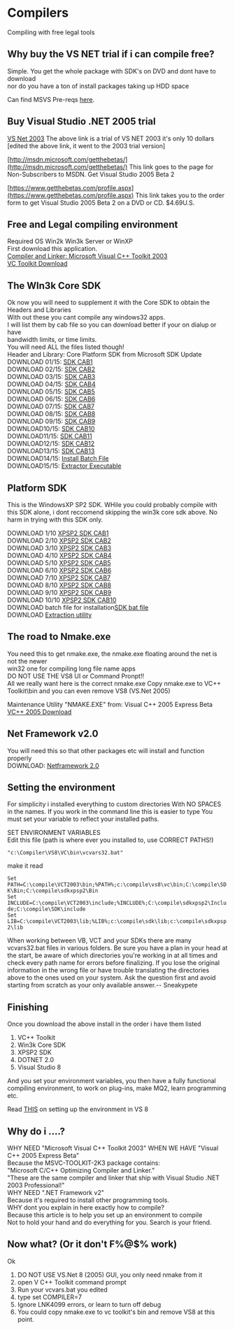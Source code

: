 # Compilers

Compiling with free legal tools

## Why buy the VS NET trial if i can compile free?

Simple. You get the whole package with SDK's on DVD and dont have to download  
nor do you have a ton of install packages taking up HDD space

Can find MSVS Pre-reqs [here](http://search.microsoft.com/search/results.aspx?st=b&na=88&View=en-US&qu=Microsoft+Visual+Studio+.NET+2003+Pre+requisites).

## Buy Visual Studio .NET 2005 trial

[VS Net 2003](http://msdn.microsoft.com/vstudio/productinfo/trial/default.aspx) The above link is a trial of VS NET 2003 it's only 10 dollars  
\[edited the above link, it went to the 2003 trial version\]

[http://msdn.microsoft.com/getthebetas/](http://msdn.microsoft.com/getthebetas/) This link goes to the page for Non-Subscribers to MSDN. Get Visual Studio 2005 Beta 2

[https://www.getthebetas.com/profile.aspx](https://www.getthebetas.com/profile.aspx) This link takes you to the order form to get Visual Studio 2005 Beta 2 on a DVD or CD. $4.69U.S.

## Free and Legal compiling environment

Required OS Win2k Win3k Server or WinXP  
First download this application.  
[Compiler and Linker: Microsoft Visual C++ Toolkit 2003](http://msdn.microsoft.com/visualc/vctoolkit2003/)  
[VC Toolkit Download](http://download.microsoft.com/download/3/9/b/39bac755-0a1e-4d0b-b72c-3a158b7444c4/VCToolkitSetup.exe)

## The WIn3k Core SDK

Ok now you will need to supplement it with the Core SDK to obtain the Headers and Libraries  
With out these you cant compile any windows32 apps.  
I will list them by cab file so you can download better if your on dialup or have  
bandwidth limits, or time limits.  
You will need ALL the files listed though!  
Header and Library: Core Platform SDK from Microsoft SDK Update  
DOWNLOAD 01/15: [SDK CAB1](http://download.microsoft.com/download/platformsdk/sdk/update/win98mexp/en-us/3790.0/FULL/PSDK-FULL.1.cab)  
DOWNLOAD 02/15: [SDK CAB2](http://download.microsoft.com/download/platformsdk/sdk/update/win98mexp/en-us/3790.0/FULL/PSDK-FULL.2.cab)  
DOWNLOAD 03/15: [SDK CAB3](http://download.microsoft.com/download/platformsdk/sdk/update/win98mexp/en-us/3790.0/FULL/PSDK-FULL.3.cab)  
DOWNLOAD 04/15: [SDK CAB4](http://download.microsoft.com/download/platformsdk/sdk/update/win98mexp/en-us/3790.0/FULL/PSDK-FULL.4.cab)  
DOWNLOAD 05/15: [SDK CAB5](http://download.microsoft.com/download/platformsdk/sdk/update/win98mexp/en-us/3790.0/FULL/PSDK-FULL.5.cab)  
DOWNLOAD 06/15: [SDK CAB6](http://download.microsoft.com/download/platformsdk/sdk/update/win98mexp/en-us/3790.0/FULL/PSDK-FULL.6.cab)  
DOWNLOAD 07/15: [SDK CAB7](http://download.microsoft.com/download/platformsdk/sdk/update/win98mexp/en-us/3790.0/FULL/PSDK-FULL.7.cab)  
DOWNLOAD 08/15: [SDK CAB8](http://download.microsoft.com/download/platformsdk/sdk/update/win98mexp/en-us/3790.0/FULL/PSDK-FULL.8.cab)  
DOWNLOAD 09/15: [SDK CAB9](http://download.microsoft.com/download/platformsdk/sdk/update/win98mexp/en-us/3790.0/FULL/PSDK-FULL.9.cab)  
DOWNLOAD10/15: [SDK CAB10](http://download.microsoft.com/download/platformsdk/sdk/update/win98mexp/en-us/3790.0/FULL/PSDK-FULL.10.cab)  
DOWNLOAD11/15: [SDK CAB11](http://download.microsoft.com/download/platformsdk/sdk/update/win98mexp/en-us/3790.0/FULL/PSDK-FULL.11.cab)  
DOWNLOAD12/15: [SDK CAB12](http://download.microsoft.com/download/platformsdk/sdk/update/win98mexp/en-us/3790.0/FULL/PSDK-FULL.12.cab)  
DOWNLOAD13/15: [SDK CAB13](http://download.microsoft.com/download/platformsdk/sdk/update/win98mexp/en-us/3790.0/FULL/PSDK-FULL.13.cab)  
DOWNLOAD14/15: [Install Batch File](http://download.microsoft.com/download/platformsdk/sdk/update/win98mexp/en-us/3790.0/FULL/PSDK-FULL.bat)  
DOWNLOAD15/15: [Extractor Executable](http://download.microsoft.com/download/platformsdk/sdk/update/win98mexp/en-us/3790.0/FULL/Extract.exe)

## Platform SDK

This is the WindowsXP SP2 SDK. WHile you could probably compile with this SDK alone, i dont reccomend skipping the win3k core sdk above. No harm in trying with this SDK only.

DOWNLOAD 1/10 [XPSP2 SDK CAB1](http://download.microsoft.com/download/platformsdk/sdk/update/WIN98MeXP/EN-US/2600.2180/FULL/PSDK-FULL.1.cab)  
DOWNLOAD 2/10 [XPSP2 SDK CAB2](http://download.microsoft.com/download/platformsdk/sdk/update/WIN98MeXP/EN-US/2600.2180/FULL/PSDK-FULL.2.cab)  
DOWNLOAD 3/10 [XPSP2 SDK CAB3](http://download.microsoft.com/download/platformsdk/sdk/update/WIN98MeXP/EN-US/2600.2180/FULL/PSDK-FULL.3.cab)  
DOWNLOAD 4/10 [XPSP2 SDK CAB4](http://download.microsoft.com/download/platformsdk/sdk/update/WIN98MeXP/EN-US/2600.2180/FULL/PSDK-FULL.4.cab)  
DOWNLOAD 5/10 [XPSP2 SDK CAB5](http://download.microsoft.com/download/platformsdk/sdk/update/WIN98MeXP/EN-US/2600.2180/FULL/PSDK-FULL.5.cab)  
DOWNLOAD 6/10 [XPSP2 SDK CAB6](http://download.microsoft.com/download/platformsdk/sdk/update/WIN98MeXP/EN-US/2600.2180/FULL/PSDK-FULL.6.cab)  
DOWNLOAD 7/10 [XPSP2 SDK CAB7](http://download.microsoft.com/download/platformsdk/sdk/update/WIN98MeXP/EN-US/2600.2180/FULL/PSDK-FULL.7.cab)  
DOWNLOAD 8/10 [XPSP2 SDK CAB8](http://download.microsoft.com/download/platformsdk/sdk/update/WIN98MeXP/EN-US/2600.2180/FULL/PSDK-FULL.8.cab)  
DOWNLOAD 9/10 [XPSP2 SDK CAB9](http://download.microsoft.com/download/platformsdk/sdk/update/WIN98MeXP/EN-US/2600.2180/FULL/PSDK-FULL.9.cab)  
DOWNLOAD 10/10 [XPSP2 SDK CAB10](http://download.microsoft.com/download/platformsdk/sdk/update/WIN98MeXP/EN-US/2600.2180/FULL/PSDK-FULL.10.cab)  
DOWNLOAD batch file for installation[SDK bat file](http://download.microsoft.com/download/platformsdk/sdk/update/WIN98MeXP/EN-US/2600.2180/FULL/PSDK-FULL.bat)  
DOWNLOAD [Extraction utility](http://download.microsoft.com/download/platformsdk/sdk/update/WIN98MeXP/EN-US/2600.2180/FULL/Extract.exe)

## The road to Nmake.exe

You need this to get nmake.exe, the nmake.exe floating around the net is not the newer  
win32 one for compiling long file name apps  
DO NOT USE THE VS8 UI or Command Pronpt!!  
All we really want here is the correct nmake.exe Copy nmake.exe to VC++ Toolkit\bin and you can even remove VS8 \(VS.Net 2005\)

Maintenance Utility "NMAKE.EXE" from: Visual C++ 2005 Express Beta  
[VC++ 2005 Download](http://download.microsoft.com/download/1/f/9/1f9c364a-7835-426f-a12e-238bdf8e3ebf/vcsetup.exe)

## Net Framework v2.0

You will need this so that other packages etc will install and function properly  
DOWNLOAD: [Netframework 2.0](http://download.microsoft.com/download/2/d/9/2d96a8eb-a612-46ad-b4ed-6497a8e1f245/dotnetfx.exe)

## Setting the environment

For simplicity i installed everything to custom directories With NO SPACES in the names. If you work in the command line this is easier to type You must set your variable to reflect your installed paths.

SET ENVIRONMENT VARIABLES  
Edit this file \(path is where ever you installed to, use CORRECT PATHS!\)

`"c:\Compiler\VS8\VC\bin\vcvars32.bat"`

make it read

`Set PATH=C:\compile\VCT2003\bin;%PATH%;c:\compile\vs8\vc\bin;C:\compile\SDK\Bin;C:\compile\sdkxpsp2\Bin`  
`Set INCLUDE=C:\compile\VCT2003\include;%INCLUDE%;C:\compile\sdkxpsp2\Include;C:\compile\SDK\include`  
`Set LIB=C:\compile\VCT2003\lib;%LIB%;c:\compile\sdk\lib;c:\compile\sdkxpsp2\lib`

When working between VB, VCT and your SDKs there are many vcvars32.bat files in various folders. Be sure you have a plan in your head at the start, be aware of which directories you're working in at all times and check every path name for errors before finalizing. If you lose the original information in the wrong file or have trouble translating the directories above to the ones used on your system. Ask the question first and avoid starting from scratch as your only available answer.-- Sneakypete

## Finishing

Once you download the above install in the order i have them listed

1. VC++ Toolkit
2. Win3k Core SDK
3. XPSP2 SDK
4. DOTNET 2.0
5. Visual Studio 8

And you set your environment variables, you then have a fully functional compiling environment, to work on plug-ins, make MQ2, learn programming etc.

Read [THIS](http://lab.msdn.microsoft.com/express/visualc/default.aspx) on setting up the environment in VS 8

## Why do i ....?

WHY NEED "Microsoft Visual C++ Toolkit 2003" WHEN WE HAVE "Visual C++ 2005 Express Beta"  
Because the MSVC-TOOLKIT-2K3 package contains:  
"Microsoft C/C++ Optimizing Compiler and Linker."  
"These are the same compiler and linker that ship with Visual Studio .NET 2003 Professional!"  
WHY NEED ".NET Framework v2"  
Because it's required to install other programming tools.  
WHY dont you explain in here exactly how to compile?  
Because this article is to help you set up an environment to compile  
Not to hold your hand and do everything for you. Search is your friend.

## Now what? \(Or it don't F%@$% work\)

Ok

1. DO NOT USE VS.Net 8 \(2005\) GUI, you only need nmake from it
2. open V C++ Toolkit command prompt
3. Run your vcvars.bat you edited
4. type set COMPILER=7
5. Ignore LNK4099 errors, or learn to turn off debug
6. You could copy nmake.exe to vc toolkit's bin and remove VS8 at this point.

